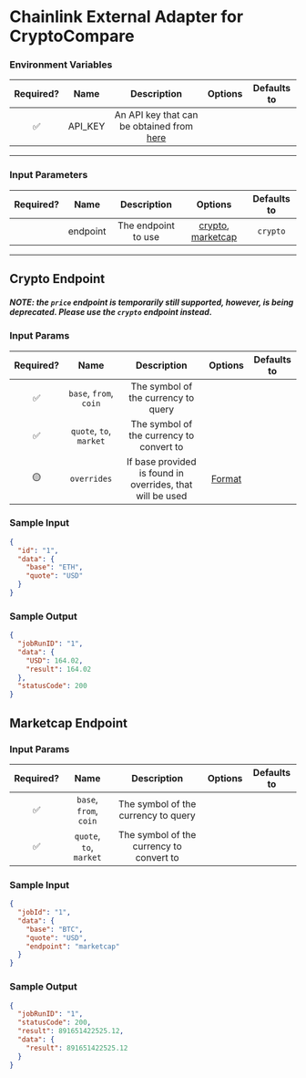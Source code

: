 # Chainlink External Adapter for CryptoCompare

### Environment Variables

| Required? |  Name   |                                      Description                                       | Options | Defaults to |
| :-------: | :-----: | :------------------------------------------------------------------------------------: | :-----: | :---------: |
|    ✅     | API_KEY | An API key that can be obtained from [here](https://min-api.cryptocompare.com/pricing) |         |             |

---

### Input Parameters

| Required? |   Name   |     Description     |                           Options                            | Defaults to |
| :-------: | :------: | :-----------------: | :----------------------------------------------------------: | :---------: |
|           | endpoint | The endpoint to use | [crypto](#Crypto-Endpoint), [marketcap](#Marketcap-Endpoint) |  `crypto`   |

---

## Crypto Endpoint

##### NOTE: the `price` endpoint is temporarily still supported, however, is being deprecated. Please use the `crypto` endpoint instead.

### Input Params

| Required? |          Name           |                        Description                        |                                       Options                                        | Defaults to |
| :-------: | :---------------------: | :-------------------------------------------------------: | :----------------------------------------------------------------------------------: | :---------: |
|    ✅     | `base`, `from`, `coin`  |            The symbol of the currency to query            |                                                                                      |             |
|    ✅     | `quote`, `to`, `market` |         The symbol of the currency to convert to          |                                                                                      |             |
|    🟡     |       `overrides`       | If base provided is found in overrides, that will be used | [Format](../../core/bootstrap/src/lib/external-adapter/overrides/presetSymbols.json) |             |

### Sample Input

```json
{
  "id": "1",
  "data": {
    "base": "ETH",
    "quote": "USD"
  }
}
```

### Sample Output

```json
{
  "jobRunID": "1",
  "data": {
    "USD": 164.02,
    "result": 164.02
  },
  "statusCode": 200
}
```

## Marketcap Endpoint

### Input Params

| Required? |          Name           |               Description                | Options | Defaults to |
| :-------: | :---------------------: | :--------------------------------------: | :-----: | :---------: |
|    ✅     | `base`, `from`, `coin`  |   The symbol of the currency to query    |         |             |
|    ✅     | `quote`, `to`, `market` | The symbol of the currency to convert to |         |             |

### Sample Input

```json
{
  "jobId": "1",
  "data": {
    "base": "BTC",
    "quote": "USD",
    "endpoint": "marketcap"
  }
}
```

### Sample Output

```json
{
  "jobRunID": "1",
  "statusCode": 200,
  "result": 891651422525.12,
  "data": {
    "result": 891651422525.12
  }
}
```
